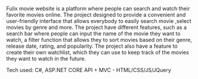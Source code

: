  Fulix movie website is a platform where people can search and watch their favorite movies online. The project designed to provide a convenient and user-friendly interface that allows everybody to easily search movie ,select movies by genre and more. The project have different features, such as a search bar where people can input the name of the movie they want to watch, a filter function that allows they to sort movies based on their genre, release date, rating, and popularity. The project also have a feature to create their own watchlist, which they can use to keep track of the movies they want to watch in the future.
 
Tech used: C#, ASP.NET CORE API + MVC - HTML/CSS/JS/JQuery 
